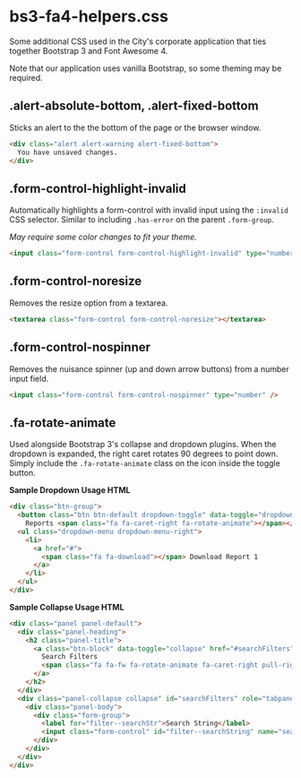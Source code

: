 # bs3-fa4-helpers.css

Some additional CSS used in the City's corporate application that ties together
Bootstrap 3 and Font Awesome 4.

Note that our application uses vanilla Bootstrap, so some theming may be required.


## .alert-absolute-bottom, .alert-fixed-bottom

Sticks an alert to the the bottom of the page or the browser window.

```html
<div class="alert alert-warning alert-fixed-bottom">
  You have unsaved changes.
</div>
```


## .form-control-highlight-invalid

Automatically highlights a form-control with invalid input using the `:invalid` CSS selector.
Similar to including ```.has-error``` on the parent ```.form-group```.

*May require some color changes to fit your theme.*

```html
<input class="form-control form-control-highlight-invalid" type="number" min="0" step="1" />
```


## .form-control-noresize

Removes the resize option from a textarea.

```html
<textarea class="form-control form-control-noresize"></textarea>
```

## .form-control-nospinner

Removes the nuisance spinner (up and down arrow buttons) from a number input field.

```html
<input class="form-control form-control-nospinner" type="number" />
```


## .fa-rotate-animate

Used alongside Bootstrap 3's collapse and dropdown plugins.
When the dropdown is expanded, the right caret rotates 90 degrees to point down.
Simply include the ```.fa-rotate-animate``` class on the icon inside the toggle button.

**Sample Dropdown Usage HTML**

```html
<div class="btn-group">
  <button class="btn btn-default dropdown-toggle" data-toggle="dropdown" type="button" aria-haspopup="true" aria-expanded="false">
    Reports <span class="fa fa-caret-right fa-rotate-animate"></span></button>
  <ul class="dropdown-menu dropdown-menu-right">
    <li>
      <a href="#">
        <span class="fa fa-download"></span> Download Report 1
      </a>
    </li>
  </ul>
</div>
```

**Sample Collapse Usage HTML**

```html
<div class="panel panel-default">
  <div class="panel-heading">
    <h2 class="panel-title">
      <a class="btn-block" data-toggle="collapse" href="#searchFilters" role="button">
        Search Filters
        <span class="fa fa-fw fa-rotate-animate fa-caret-right pull-right"></span>
      </a>
    </h2>
  </div>
  <div class="panel-collapse collapse" id="searchFilters" role="tabpanel">
    <div class="panel-body">
      <div class="form-group">
        <label for="filter--searchStr">Search String</label>
        <input class="form-control" id="filter--searchString" name="searchString" type="text" />
      </div>
    </div>
  </div>
</div>
```
